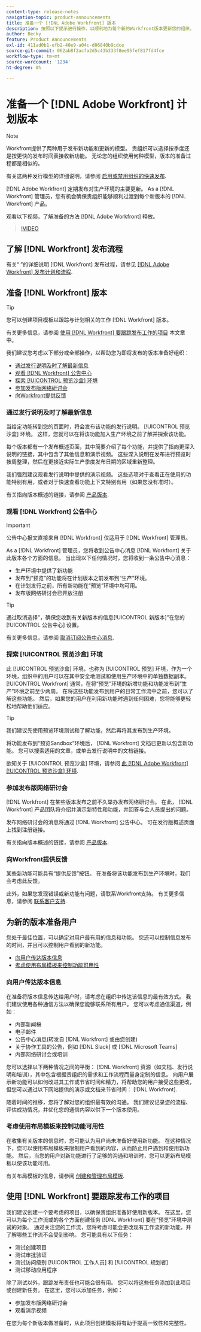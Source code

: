 ```yaml
---
content-type: release-notes
navigation-topic: product-announcements
title: 准备一个 [!DNL Adobe Workfront] 版本
description: 按照以下提示进行操作，以顺利地为每个新的Workfront版本更新您的组织。
author: Becky
feature: Product Announcements
exl-id: 411ad0b1-efb2-40e9-a04c-d06840b9cdce
source-git-commit: 062ab8f2acfa2d5c43b333f8ee95fef817fd4fce
workflow-type: tm+mt
source-wordcount: '1234'
ht-degree: 0%

---
```


# 准备一个 [!DNL Adobe Workfront] 计划版本

>[!NOTE]
>
>Workfront提供了两种用于发布新功能和更新的模型。 贵组织可以选择按季度还是按更快的发布时间表接收新功能。 无论您的组织使用何种模型，版本的准备过程都是相似的。
>
>有关这两种发行模型的详细说明，请参阅 [启用或禁用组织的快速发布](/help/quicksilver/administration-and-setup/set-up-workfront/configure-system-defaults/enable-fast-release-process.md).

[!DNL Adobe Workfront] 定期发布对生产环境的主要更新。 As a [!DNL Workfront] 管理员，您有机会确保贵组织能够顺利过渡到每个新版本的 [!DNL Workfront] 产品。

<!--
[Watch a video about ways you can prepare for an [!DNL Adobe Workfront] quarterly release.](https://video.tv.adobe.com/v/3413544){target=_blank}
-->

观看以下视频，了解准备的方法 [!DNL Adobe Workfront] 释放。

>[!VIDEO](https://video.tv.adobe.com/v/3413544/?quality=12)

## 了解 [!DNL Workfront] 发布流程

有关“ ”的详细说明 [!DNL Workfront] 发布过程，请参见 [[!DNL Adobe Workfront] 发布计划和流程](workfront-release-schedule.md).

## 准备 [!DNL Workfront] 版本

>[!TIP]
>
>您可以创建项目模板以跟踪与计划相关的工作 [!DNL Workfront] 版本。
>
>有关更多信息，请参阅 [使用 [!DNL Workfront] 要跟踪发布工作的项目](#use-a-workfront-project-to-track-release-work) 本文章中。


我们建议您考虑以下部分或全部操作，以帮助您为即将发布的版本准备好组织：

* [通过发行说明及时了解最新信息](#stay-up-to-date-with-release-notes)
* [观看 [!DNL Workfront] 公告中心](#watch-the-workfront-announcement-center)
* [探索 [!UICONTROL 预览沙盒] 环境](#explore-the-preview-sandbox-environment)
* [参加发布版网络研讨会](#attend-the-release-webinar)
* [向Workfront提供反馈](#offer-feedback-to-workfront)

### 通过发行说明及时了解最新信息

当给定功能转到您的页面时，将会发布该功能的发行说明。 [!UICONTROL 预览沙盒] 环境。 这样，您就可以在将该功能加入生产环境之前了解并探索该功能。

每个版本都有一个发布概述页面，其中简要介绍了每个功能，并提供了指向更深入说明的链接，其中包含了其他信息和演示视频。 这些深入说明在发布进行预览时按周整理，然后在更接近实际生产季度发布日期的区域重新整理。

我们强烈建议观看发行说明中提供的演示视频。 这些选项对于查看正在使用的功能特别有用，或者对于快速查看功能上下文特别有用（如果您没有准时）。

有关指向版本概述的链接，请参阅 [产品版本](product-releases.md).

### 观看 [!DNL Workfront] 公告中心

>[!IMPORTANT]
>
>公告中心报文直接来自 [!DNL Workfront] 仅适用于 [!DNL Workfront] 管理员。

As a [!DNL Workfront] 管理员，您将收到公告中心消息 [!DNL Workfront] 关于此版本各个方面的信息。 当出现以下任何情况时，您将收到一条公告中心消息：

* 生产环境中提供了新功能
* 发布到“预览”的功能将在计划版本之前发布到“生产”环境。
* 在计划发行之前，所有新功能在“预览”环境中均可用。
* 发布版网络研讨会已开放注册

>[!TIP]
>
>通过取消选择&quot;，确保您收到有关新版本的信息[!UICONTROL 新版本]”在您的 [!UICONTROL 公告中心] 设置。
>
>有关更多信息，请参阅 [取消订阅公告中心消息](../announcements/unsubscribe-from-ac-messages.md).


### 探索 [!UICONTROL 预览沙盒] 环境

此 [!UICONTROL 预览沙盒] 环境，也称为 [!UICONTROL 预览] 环境，作为一个环境，组织中的用户可以在其中安全地测试和使用生产环境中的单独数据副本。 [!UICONTROL Workfront] 通常，在将“预览”环境的新增功能和功能发布到“生产”环境之前至少两周。 在将这些功能发布到用户的日常工作流中之前，您可以了解这些功能。 然后，如果您的用户在利用新功能时遇到任何困难，您将能够更轻松地帮助他们适应。

>[!TIP]
>
>我们建议先使用预览环境测试和了解功能，然后再将其发布到生产环境。

将功能发布到“预览Sandbox”环境后， [!DNL Workfront] 文档已更新以包含新功能。 您可以搜索适用的文章，或单击发行说明中的文档链接。

欲知关于 [!UICONTROL 预览沙盒] 环境，请参阅 [此 [!DNL Adobe Workfront] [!UICONTROL 预览沙盒] 环境](../../administration-and-setup/set-up-workfront/workfront-testing-environments/wf-preview-sandbox-environment.md).

### 参加发布版网络研讨会

[!DNL Workfront] 在某些版本发布之前不久举办发布网络研讨会。 在此， [!DNL Workfront] 产品团队将介绍并演示新特性和功能，并回答与会人员提出的问题。

发布网络研讨会的消息将通过 [!DNL Workfront] 公告中心。 可在发行版概述页面上找到注册链接。

有关指向版本概述的链接，请参阅 [产品版本](product-releases.md).

### 向Workfront提供反馈

某些新功能可能具有“提供反馈”按钮。 在准备将该功能发布到生产环境时，我们会考虑此反馈。

此外，如果您发现错误或新功能有问题，请联系Workfront支持。 有关更多信息，请参阅 [联系客户支持](../../workfront-basics/tips-tricks-and-troubleshooting/contact-customer-support.md).



## 为新的版本准备用户

您处于最佳位置，可以确定对用户最有用的信息和功能。 您还可以控制信息发布的时间，并且可以控制用户看到的新功能。

* [向用户传达版本信息](#communicate-release-information-to-your-users)
* [考虑使用布局模板来控制功能可用性](#consider-using-layout-templates-to-control-feature-availability)

### 向用户传达版本信息

在准备将版本信息传达给用户时，请考虑在组织中传达该信息的最有效方式。 我们建议使用各种通信方法以确保您能够联系所有用户。 您可以考虑通信渠道，例如：

* 内部新闻稿
* 电子邮件
* 公告中心消息(转发自 [!DNL Workfront] 或由您创建)
* 关于协作工具的公告，例如 [!DNL Slack] 或 [!DNL Microsoft Teams]
* 内部网络研讨会或培训

您可以选择以下两种情况之间的平衡： [!DNL Workfront] 资源（如文档、发行说明和培训），其中包含根据贵组织的需求和工作流程而量身定制的信息。 向用户展示新功能可以如何改进其工作或节省时间和精力，将帮助您的用户接受这些更改，但您可以通过以下网站提供的演示或文档来节省时间： [!DNL Workfront].

随着时间的推移，您将了解对您的组织最有效的沟通。 我们建议记录您的流程、评估成功情况，并优化您的通信内容以供下一个版本使用。

### 考虑使用布局模板来控制功能可用性

在收集有关版本的信息时，您可能认为用户尚未准备好使用新功能。 在这种情况下，您可以使用布局模板来限制用户看到的内容，从而防止用户遇到和使用新功能。 然后，当您的用户对新功能进行了足够的沟通和培训时，您可以更新布局模板以使该功能可用。

有关布局模板的信息，请参阅 [创建和管理布局模板](../../administration-and-setup/customize-workfront/use-layout-templates/create-and-manage-layout-templates.md).

## 使用 [!DNL Workfront] 要跟踪发布工作的项目

我们建议创建一个要考虑的项目，以确保贵组织准备好使用新版本。 在这里，您可以为每个工作流或的各个方面创建任务 [!DNL Workfront] 要在“预览”环境中测试的对象。 通过关注您的工作流，您将考虑可能会更改现有工作流的新功能，并了解哪些工作流不会受到影响。 您可能具有以下任务：

* 测试创建项目
* 测试审批验证
* 测试访问级别 [!UICONTROL 工作人员] 和 [!UICONTROL 规划者]
* 测试移动应用程序

除了测试以外，跟踪发布责任也可能会很有用。 您可以将这些任务添加到此项目或创建新任务。 在这里，您可以添加任务，例如：

* 参加发布版网络研讨会
* 观看演示视频

在您为每个新版本做准备时，从此项目创建模板将有助于提高一致性和完整性。
